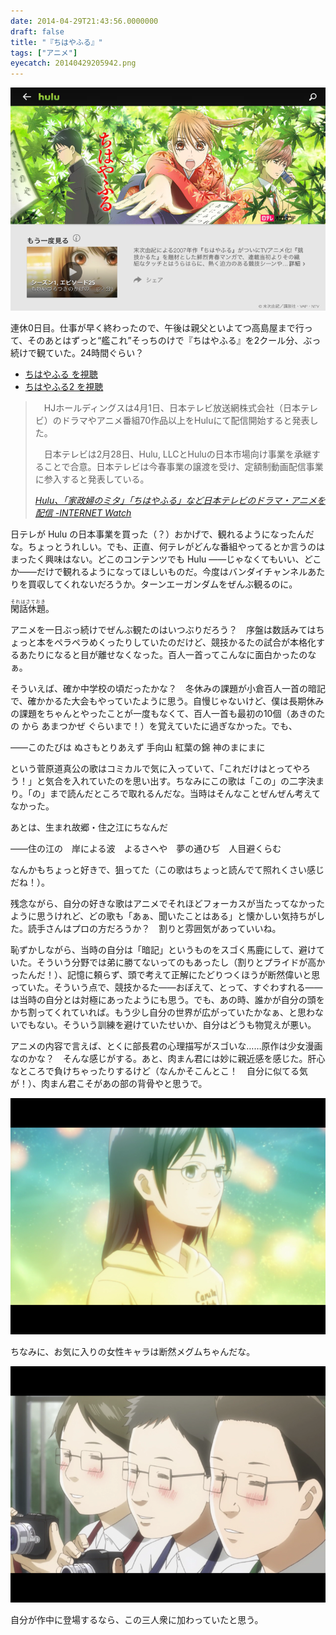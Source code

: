 ```yaml
---
date: 2014-04-29T21:43:56.0000000
draft: false
title: "『ちはやふる』"
tags: ["アニメ"]
eyecatch: 20140429205942.png
---
```

<p><span itemscope itemtype="http://schema.org/Photograph"><img src="20140429205942.png" alt="f:id:daruyanagi:20140429205942p:plain" title="f:id:daruyanagi:20140429205942p:plain" class="hatena-fotolife" itemprop="image"></span></p><p>連休0日目。仕事が早く終わったので、午後は親父といよてつ高島屋まで行って、そのあとはずっと“艦これ”そっちのけで『ちはやふる』を2クール分、ぶっ続けで観ていた。24時間ぐらい？</p>

<ul>
<li><a href="http://www.hulu.jp/chihayafuru">&#x3061;&#x306F;&#x3084;&#x3075;&#x308B; &#x3092;&#x8996;&#x8074;</a></li>
<li><a href="http://www.hulu.jp/chihayafuru-2">&#x3061;&#x306F;&#x3084;&#x3075;&#x308B;2 &#x3092;&#x8996;&#x8074;</a></li>
</ul>
<blockquote cite="http://internet.watch.impress.co.jp/docs/news/20140401_642227.html">
<p>　HJホールディングスは4月1日、日本テレビ放送網株式会社（日本テレビ）のドラマやアニメ番組70作品以上をHuluにて配信開始すると発表した。</p><p>　日本テレビは2月28日、Hulu, LLCとHuluの日本市場向け事業を承継することで合意。日本テレビは今春事業の譲渡を受け、定額制動画配信事業に参入すると発表している。</p>

<cite><a href="http://internet.watch.impress.co.jp/docs/news/20140401_642227.html">Hulu&#x3001;&#x300C;&#x5BB6;&#x653F;&#x5A66;&#x306E;&#x30DF;&#x30BF;&#x300D;&#x300C;&#x3061;&#x306F;&#x3084;&#x3075;&#x308B;&#x300D;&#x306A;&#x3069;&#x65E5;&#x672C;&#x30C6;&#x30EC;&#x30D3;&#x306E;&#x30C9;&#x30E9;&#x30DE;&#x30FB;&#x30A2;&#x30CB;&#x30E1;&#x3092;&#x914D;&#x4FE1; -INTERNET Watch</a></cite>
</blockquote>
<p>日テレが Hulu の日本事業を買った（？）おかげで、観れるようになったんだな。ちょっとうれしい。でも、正直、何テレがどんな番組やってるとか言うのはまったく興味はない。どこのコンテンツでも Hulu ――じゃなくてもいい、どこか――だけで観れるようになってほしいものだ。今度はバンダイチャンネルあたりを買収してくれないだろうか。ターンエーガンダムをぜんぶ観るのに。</p><p><ruby><rb>閑話休題</rb><rp>（</rp><rt>それはさておき</rt><rp>）</rp></ruby>。</p><p>アニメを一日ぶっ続けでぜんぶ観たのはいつぶりだろう？　序盤は数話みてはちょっと本をペラペラめくったりしていたのだけど、競技かるたの試合が本格化するあたりになると目が離せなくなった。百人一首ってこんなに面白かったのなぁ。</p><p>そういえば、確か中学校の頃だったかな？　冬休みの課題が小倉百人一首の暗記で、確かかるた大会もやっていたように思う。自慢じゃないけど、僕は長期休みの課題をちゃんとやったことが一度もなくて、百人一首も最初の10個（あきのたの から あまつかぜ ぐらいまで！）を覚えていたに過ぎなかった。でも、</p><p>――このたびは ぬさもとりあえず 手向山 紅葉の錦 神のまにまに</p><p>という菅原道真公の歌はコミカルで気に入っていて、「これだけはとってやろう！」と気合を入れていたのを思い出す。ちなみにこの歌は「この」の二字決まり。「の」まで読んだところで取れるんだな。当時はそんなことぜんぜん考えてなかった。</p><p>あとは、生まれ故郷・住之江にちなんだ</p><p>――住の江の　岸による波　よるさへや　夢の通ひぢ　人目避くらむ</p><p>なんかもちょっと好きで、狙ってた（この歌はちょっと読んでて照れくさい感じだね！）。</p><p>残念ながら、自分の好きな歌はアニメでそれほどフォーカスが当たってなかったように思うけれど、どの歌も「あぁ、聞いたことはある」と懐かしい気持ちがした。読手さんはプロの方だろうか？　割りと雰囲気があっていいね。</p><p>恥ずかしながら、当時の自分は「暗記」というものをスゴく馬鹿にして、避けていた。そういう分野では弟に勝てないってのもあったし（割りとプライドが高かったんだ！）、記憶に頼らず、頭で考えて正解にたどりつくほうが断然偉いと思っていた。そういう点で、競技かるた――おぼえて、とって、すぐわすれる――は当時の自分とは対極にあったようにも思う。でも、あの時、誰かが自分の頭をかち割ってくれていれば。もう少し自分の世界が広がっていたかなぁ、と思わないでもない。そういう訓練を避けていたせいか、自分はどうも物覚えが悪い。</p><p>アニメの内容で言えば、とくに部長君の心理描写がスゴいな……原作は少女漫画なのかな？　そんな感じがする。あと、肉まん君には妙に親近感を感じた。肝心なところで負けちゃったりするけど（なんかそこんとこ！　自分に似てる気が！）、肉まん君こそがあの部の背骨やと思うで。</p><p><span itemscope itemtype="http://schema.org/Photograph"><img src="20140429213306.png" alt="f:id:daruyanagi:20140429213306p:plain" title="f:id:daruyanagi:20140429213306p:plain" class="hatena-fotolife" itemprop="image"></span></p><p>ちなみに、お気に入りの女性キャラは断然メグムちゃんだな。</p><p><span itemscope itemtype="http://schema.org/Photograph"><img src="20140429213311.png" alt="f:id:daruyanagi:20140429213311p:plain" title="f:id:daruyanagi:20140429213311p:plain" class="hatena-fotolife" itemprop="image"></span></p><p>自分が作中に登場するなら、この三人衆に加わっていたと思う。</p>
